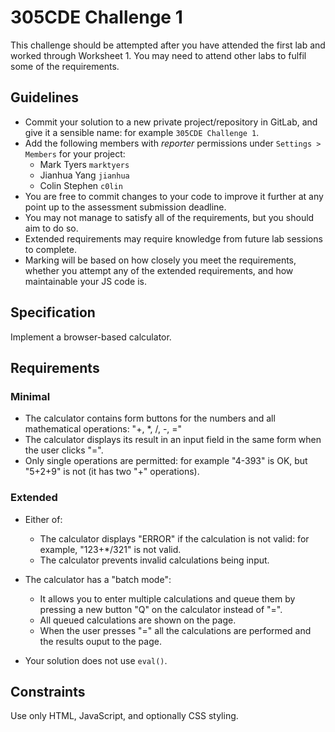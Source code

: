 # 305CDE Challenge 1

This challenge should be attempted after you have attended the first lab and worked through Worksheet 1. You may need to attend other labs to fulfil some of the requirements.

## Guidelines

* Commit your solution to a new private project/repository in GitLab, and give it a sensible name: for example `305CDE Challenge 1`.
* Add the following members with _reporter_ permissions under `Settings > Members` for your project:
	- Mark Tyers `marktyers`
	- Jianhua Yang `jianhua`
	- Colin Stephen `c0lin`
* You are free to commit changes to your code to improve it further at any point up to the assessment submission deadline.
* You may not manage to satisfy all of the requirements, but you should aim to do so.
* Extended requirements may require knowledge from future lab sessions to complete.
* Marking will be based on how closely you meet the requirements, whether you attempt any of the extended requirements, and how maintainable your JS code is.

## Specification

Implement a browser-based calculator.

## Requirements

### Minimal

* The calculator contains form buttons for the numbers and all mathematical operations: "+, *, /, -, ="
* The calculator displays its result in an input field in the same form when the user clicks "=".
* Only single operations are permitted: for example "4-393" is OK, but "5+2+9" is not (it has two "+" operations).

### Extended

* Either of:
	* The calculator displays "ERROR" if the calculation is not valid: for example, "123+*/321" is not valid.
	* The calculator prevents invalid calculations being input.

* The calculator has a "batch mode":
	* It allows you to enter multiple calculations and queue them by pressing a new button "Q" on the calculator instead of "=".
	* All queued calculations are shown on the page.
	* When the user presses "=" all the calculations are performed and the results ouput to the page.

* Your solution does not use `eval()`.

## Constraints

Use only HTML, JavaScript, and optionally CSS styling.